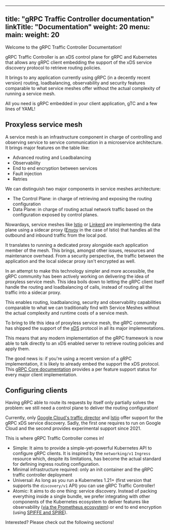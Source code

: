 
---
title: "gRPC Traffic Controller documentation"
linkTitle: "Documentation"
weight: 20
menu:
  main:
    weight: 20
---

Welcome to the gRPC Traffic Controller Documentation!

gRPC Traffic Controller is an xDS control plane for gRPC and Kubernetes that allows any gRPC client embedding the support of the xDS service discovery protocol to retrieve routing policies.

It brings to any application currently using gRPC (in a decently recent version) routing, loadbalancing, observability and security features comparable to what service meshes offer without the actual complexity of running a service mesh.

All you need is gRPC embedded in your client application, gTC and a few lines of YAML!

## Proxyless service mesh

A service mesh is an infrastructure component in charge of controlling and observing service to service communication in a microservice architecture. It brings major features on the table like:

- Advanced routing and Loadbalancing
- Observability
- End to end encryption between services
- Fault injection
- Retries

We can distinguish two major components in service meshes architecture:

- The Control Plane: in charge of retrieving and exposing the routing configuration
- Data Plane: in charge of routing actual network traffic based on the configuration exposed by control planes.

Nowardays, service meshes like [Istio](https://istio.io/latest/about/service-mesh/) or [Linkerd](https://linkerd.io/2.14/overview/) are implementing the data plane using a sidecar proxy ([Envoy](https://www.envoyproxy.io/) in the case of Istio) that handles all the outbound and inbound traffic from the local pod.

It translates to running a dedicated proxy alongside each application member of the mesh. This brings, amongst other issues, resources and maintenance overhead. From a security perspective, the traffic between the application and the local sidecar proxy isn't encrypted as well.

In an attempt to make this technology simpler and more accessible, the gRPC community has been actively working on delivering the idea of proxyless service mesh. This idea boils down to letting the gRPC client itself handle the routing and loadbalancing of calls, instead of routing all the traffic into a sidecar proxy.

This enables routing, loadbalancing, security and observability capabilities comparable to what we can traditionally find with Service Meshes without the actual complexity and runtime costs of a service mesh.

To bring to life this idea of proxyless service mesh, the gRPC community has shipped the support of the [xDS](https://www.envoyproxy.io/docs/envoy/latest/api-docs/xds_protocol) protocol in all its major implementations.

This means that any modern implementation of the gRPC framework is now able to talk directly to an xDS enabled server to retrieve routing policies and apply them.

The good news is: if you're using a recent version of a gRPC implementation, it is likely to already embed the support the xDS protocol. This [gRPC Core documentation](https://grpc.github.io/grpc/core/md_doc_grpc_xds_features.html) provides a per feature support status for every major client implementation.

## Configuring clients

Having gRPC able to route its requests by itself only partially solves the problem: we still need a control plane to deliver the routing configuration!

Currently, only [Google Cloud's traffic director](https://cloud.google.com/traffic-director) and [Istio](https://istio.io/v1.15/blog/2021/proxyless-grpc/) offer support for the gRPC xDS service discovery. Sadly, the first one requires to run on Google Cloud and the second provides experimental support since 2021.

This is where gRPC Traffic Controller comes in!

- Simple: It aims to provide a simple-yet-powerful Kubernetes API to configure gRPC clients. It is inspired by the `networking/v1` `Ingress` resource which, despite its limitations, has become the actual standard for defining ingress routing configuration.
- Minimal infrastructure required: only an init container and the gRPC traffic controller deployment
- Universal: As long as you run a Kubernetes 1.21+ (first version that supports the `discovery/v1` API) you can use gRPC Traffic Controller!
- Atomic: It aims to do one thing: service discovery. Instead of packing everything inside a single bundle, we prefer integrating with other components of the Kubernetes ecosystem to deliver features like observability ([via the Prometheus ecosystem](https://prometheus.io/)) or end to end encryption (using [SPIFFE and SPIRE](https://spiffe.io/)).

Interested? Please check out the following sections!
